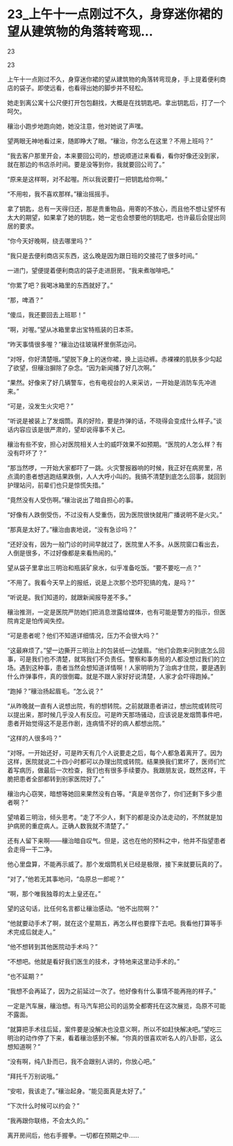 # 23_上午十一点刚过不久，身穿迷你裙的望从建筑物的角落转弯现...

23

23

上午十一点刚过不久，身穿迷你裙的望从建筑物的角落转弯现身，手上提着便利商店的袋子。即使远看，也看得出她的脚步并不轻松。

她走到离公寓十公尺便打开包包翻找，大概是在找钥匙吧。拿出钥匙后，打了一个呵欠。

穰治小跑步地跑向她，她没注意，他对她说了声嘿。

望两眼无神地看过来，随即睁大了眼。“穰治，你怎么在这里？不用上班吗？”

“我去客户那里开会，本来要回公司的，想说顺道过来看看，看你好像还没到家，就在那边的书店杀时间。要是没等到你，我就要回公司了。”

“原来是这样啊，对不起喔。所以我说要打一把钥匙给你啊。”

“不用啦，我不喜欢那样。”穰治摇摇手。

拿了钥匙，总有一天得归还，那是贵重物品，用寄的不放心，而且他不想让望怀有太大的期望，如果拿了她的钥匙，她一定也会想要他的钥匙吧，也许最后会提出同居的要求。

“你今天好晚啊，绕去哪里吗？”

“我只是去便利商店买东西，这么晚是因为跟日班的交接花了很多时间。”

一进门，望便提着便利商店的袋子走进厨房。“我来煮咖啡吧。”

“你累了吧？我喝冰箱里的东西就好了。”

“那，啤酒？”

“傻瓜，我还要回去上班耶！”

“啊，对喔。”望从冰箱里拿出宝特瓶装的日本茶。

“昨天事情很多喔？”穰治边往玻璃杯里倒茶边问。

“对呀，你好清楚哦。”望脱下身上的迷你裙，换上运动裤。赤裸裸的肌肤多少勾起了欲望，但穰治摒除了杂念。“因为新闻播了好几次啊。”

“果然。好像来了好几辆警车，也有电视台的人来采访，一开始是消防车先冲进来。”

“可是，没发生火灾吧？”

“听说是被装上了发烟筒。真的好险，要是炸弹的话，不晓得会变成什么样子。”谈话内容应该是很严肃的，望却说得事不关己。

穰治有些不安，担心对医院相关人士的威吓效果不如预期。“医院的人怎么样？有没有吓坏了？”

“那当然啰，一开始大家都吓了一跳。火灾警报器响的时候，我正好在病房里，吊点滴的患者想逃跑结果跌倒，人人大呼小叫的。我搞不清楚到底怎么回事，就回到护理站问，前辈们也只是惊慌失措。”

“竟然没有人受伤啊。”穰治说出了暗自担心的事。

“好像有人跌倒受伤，不过没有人受重伤，因为医院很快就用广播说明不是火灾。”

“那真是太好了。”穰治由衷地说，“没有急诊吗？”

“还好没有，因为一般门诊的时间早就过了，医院里人不多。从医院窗口看出去，人倒是很多，不过好像都是来看热闹的。”

望从袋子里拿出三明治和瓶装矿泉水，似乎准备吃饭。“要不要吃一点？”

“不用了。我看今天早上的报纸，说是上次那个恐吓犯搞的鬼，是吗？”

“听说是。我们知道的，就跟新闻报导差不多。”

穰治推测，一定是医院严防她们把消息泄露给媒体，也有可能是警方的指示，但医院肯定是怕传闻失控。

“可是患者呢？他们不知道详细情况，压力不会很大吗？”

“这最麻烦了。”望一边撕开三明治上的包装纸一边皱眉。“他们会跑来问到底怎么回事，可是我们也不清楚，就骂我们不负责任。警察和事务局的人都没想过我们的立场。遇到这种事，患者当然会想知道详情啊！人家明明为了治病才住院，要是遇到什么炸弹事件，真的很倒霉。就是不跟人家好好说清楚，人家才会吓得跑掉。”

“跑掉？”穰治扬起眉毛。“怎么说？”

“从昨晚就一直有人说想出院，有的想转院。之前就跟患者讲过，想出院或转院可以提出来，那时候几乎没人有反应。可是昨天那场骚动，应该说是发烟筒事件吧，患者开始觉得这不是恶作剧，连病情不好的病人都想出院。”

“这样的人很多吗？”

“对呀。一开始还好，可是昨天有几个人说要走之后，每个人都急着离开了。因为这样，医院就说二十四小时都可以办理出院或转院。结果换我们累坏了，医师们忙着写病历，做最后一次检查，我们也有很多手续要办。我跟朋友说，既然这样，干脆把患者全部都转到别家医院好了。”

穰治内心窃笑，暗想等她回来果然没有白等。“真是辛苦你了，你们还剩下多少患者啊？”

望啃着三明治，倾头思考。“走了不少人，剩下的都是没办法走动的，不然就是加护病房的重症病人。正确人数我就不清楚了。”

还有人留下来啊——穰治暗自叹气。但是，这也在他的预料之中，他并不指望患者会走得一干二净。

他心里盘算，不能再示威了。那个发烟筒机关已经是极限，接下来就要玩真的了。

“对了，”他若无其事地问，“岛原总一郎呢？”

“啊，那个唯我独尊的太上皇还在。”

望的这句话，比任何名言都让穰治感动。“他不出院啊？”

“他就要动手术了啊，就在这个星期五，再怎么样也要撑下去吧。我看他打算等手术完成后就走人。”

“他不想转到其他医院动手术吗？”

“不想吧。他就是看好我们医生的技术，才特地来这里动手术的。”

“也不延期？”

“我想不会再延了，因为之前延过一次了。他好像有什么事情不能再拖的样子。”

一定是汽车展，穰治想。有马汽车把公司的运势全都寄托在这次展览，岛原不可能不露面。

“就算把手术往后延，案件要是没解决也没意义啊，所以不如赶快解决吧。”望吃三明治的动作停了下来，看着穰治感到不解。“你真的很喜欢听名人的八卦耶，这么想知道啊？”

“没有啊，纯八卦而已，我不会跟别人讲的，你放心吧。”

“拜托千万别说哦。”

“安啦，我该走了。”穰治起身。“能见面真是太好了。”

“下次什么时候可以约会？”

“我再跟你联络，不会太久的。”

离开房间后，他右手握拳。一切都在预期之中……